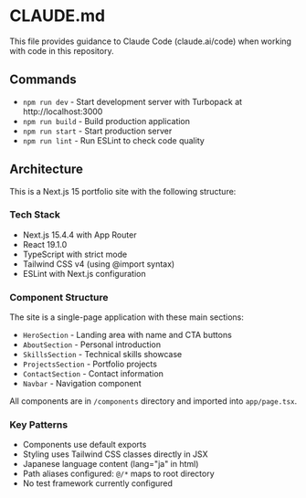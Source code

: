 # CLAUDE.md

This file provides guidance to Claude Code (claude.ai/code) when working with code in this repository.

## Commands

- `npm run dev` - Start development server with Turbopack at http://localhost:3000
- `npm run build` - Build production application
- `npm run start` - Start production server
- `npm run lint` - Run ESLint to check code quality

## Architecture

This is a Next.js 15 portfolio site with the following structure:

### Tech Stack
- Next.js 15.4.4 with App Router
- React 19.1.0
- TypeScript with strict mode
- Tailwind CSS v4 (using @import syntax)
- ESLint with Next.js configuration

### Component Structure
The site is a single-page application with these main sections:
- `HeroSection` - Landing area with name and CTA buttons
- `AboutSection` - Personal introduction
- `SkillsSection` - Technical skills showcase
- `ProjectsSection` - Portfolio projects
- `ContactSection` - Contact information
- `Navbar` - Navigation component

All components are in `/components` directory and imported into `app/page.tsx`.

### Key Patterns
- Components use default exports
- Styling uses Tailwind CSS classes directly in JSX
- Japanese language content (lang="ja" in html)
- Path aliases configured: `@/*` maps to root directory
- No test framework currently configured